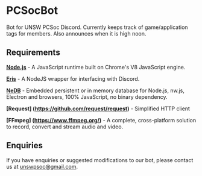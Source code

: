 # PCSocBot
Bot for UNSW PCSoc Discord. Currently keeps track of game/application tags for members. Also announces when it is high noon.

## Requirements

**[Node.js](https://nodejs.org/en/)** - A JavaScript runtime built on Chrome's V8 JavaScript engine.

**[Eris](https://github.com/abalabahaha/eris)** - A NodeJS wrapper for interfacing with Discord.

**[NeDB](https://github.com/louischatriot/nedb)** - Embedded persistent or in memory database for Node.js, nw.js, Electron and browsers, 100% JavaScript, no binary dependency.

**[Request] (https://github.com/request/request)** - Simplified HTTP client

**[FFmpeg] (https://www.ffmpeg.org/)** - A complete, cross-platform solution to record, convert and stream audio and video.

## Enquiries

If you have enquiries or suggested modifications to our bot, please contact us at unswpsoc@gmail.com.

